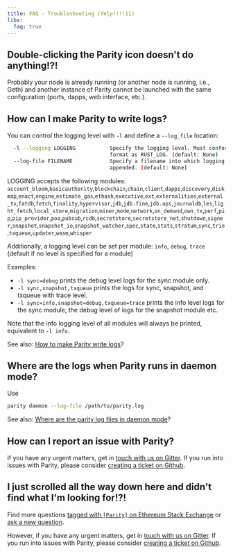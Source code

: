 ```yaml
---
title: FAQ - Troubleshooting (Yelp!!!!11)
libs:
  faq: true
---
```


## Double-clicking the Parity icon doesn't do anything!?!

Probably your node is already running (or another node is running, i.e., Geth) and another instance of Parity cannot be launched with the same configuration (ports, dapps, web interface, etc.).

## How can I make Parity to write logs?

You can control the logging level with `-l` and define a `--log_file` location:

```bash
  -l --logging LOGGING           Specify the logging level. Must conform to the same
                                 format as RUST_LOG. (default: None)
  --log-file FILENAME            Specify a filename into which logging should be
                                 appended. (default: None)
```
LOGGING accepts the following modules:
`account_bloom`,`basicauthority`,`blockchain`,`chain`,`client`,`dapps`,`discovery`,`diskmap`,`enact`,`engine`,`estimate_gas`,`ethash`,`executive`,`ext`,`externalities`,`external_tx`,`fatdb`,`fetch`,`finality`,`hypervisor`,`jdb`,`jdb.fine`,`jdb.ops`,`journaldb`,`les`,`light_fetch`,`local_store`,`migration`,`miner`,`mode`,`network`,`on_demand`,`own_tx`,`perf`,`pip`,`pip_provider`,`poa`,`pubsub`,`rcdb`,`secretstore`,`secretstore_net`,`shutdown`,`signer`,`snapshot`,`snapshot_io`,`snapshot_watcher`,`spec`,`state`,`stats`,`stratum`,`sync`,`trie`,`txqueue`,`updater`,`wasm`,`whisper`

Additionally, a logging level can  be set per module:
`info`, `debug`, `trace` (default if no level is specified for a module)

Examples:
- `-l sync=debug` prints the debug level logs for the sync module only.
- `-l sync,snapshot,txqueue` prints the logs for sync, snapshot, and txqueue with trace level.
- `-l sync=info,snapshot=debug,txqueue=trace` prints the info level logs for the sync module, the debug level of logs for the snapshot module etc.

Note that the info logging level of all modules will always be printed, equivalent to `-l info`.

See also: [How to make Parity write logs](http://ethereum.stackexchange.com/questions/3331/how-to-make-parity-write-logs)?

## Where are the logs when Parity runs in daemon mode?

Use

```bash
parity daemon --log-file /path/to/parity.log
```

See also: [Where are the parity log files in daemon mode](http://ethereum.stackexchange.com/questions/11363/where-are-the-parity-log-files-in-daemon-mode)?

## How can I report an issue with Parity?

If you have any urgent matters, get in [touch with us on Gitter](https://gitter.im/paritytech/Parity). If you run into issues with Parity, please consider [creating a ticket on Github](https://github.com/paritytech/Parity/issues/new).

## I just scrolled all the way down here and didn't find what I'm looking for!?!

Find more questions [tagged with `[Parity]` on Ethereum Stack Exchange]() or [ask a new question](https://ethereum.stackexchange.com/questions/ask).

However, if you have any urgent matters, get in [touch with us on Gitter](https://gitter.im/paritytech/Parity). If you run into issues with Parity, please consider [creating a ticket on Github](https://github.com/paritytech/Parity/issues/new).
